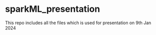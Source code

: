 # sparkML_presentation
This repo includes all the files which is used for presentation on 9th Jan 2024
